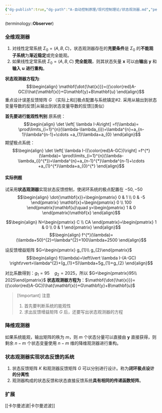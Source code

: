 ```yaml
---
{"dg-publish":true,"dg-path":"A-自动控制原理/现代控制理论/状态观测器.md","permalink":"/A-自动控制原理/现代控制理论/状态观测器/","dgPassFrontmatter":true,"noteIcon":"","created":"2024-09-02T17:54:35.157+08:00","updated":"2025-04-14T11:46:38.848+08:00"}
---
```



(terminology::**Observer**)

### 全维观测器
1. 对线性定常系统 $\Sigma_{0}=(A,B,C)$，状态观测器存在的**充要条件**是 $\Sigma_{0}$ 的**不能观子系统**为**渐近稳定**或完全能观。
2. 如果线性定常系统 $\Sigma_{0}=(A,B,C)$ **完全能观**，则其状态矢量 $\mathbf{x}$ 可以由**输出** $\mathbf{y}$ 和**输入** $\mathbf{u}$ **进行重构**。

**状态观测器方程为**:
$$\begin{align}
\mathbf{\dot{\hat{x}}}=({\color{red}A-GC})\hat{\mathbf{x}}+G\mathbf{y}+B\mathbf{u}
\end{align}$$
重点设计误差反馈矩阵 $G$ （实际上和[[极点配置与系统镇定#2. 采用从输出到状态变量导数的反馈\|从输出到状态变量导数的反馈]]类似）

**首先要进行能观性判别**
原系统：
$$\begin{align}
\det \left[ \lambda I-A\right] =f(\lambda)= \prod\limits_{i=1}^{n}(\lambda-\lambda_{i})=\lambda^{n}+a_{n-1}\lambda^{n-1}+\cdots +a_{1}\lambda+a_{0}
\end{align}$$
期望极点系统：
$$\begin{align}
\det \left[ \lambda I-({\color{red}A-GC})\right] =f^{*}(\lambda)= \prod\limits_{i=1}^{n}(\lambda-\lambda_{i}^{*})=\lambda^{n}+a_{n-1}^{*}\lambda^{n-1}+\cdots +a_{1}^{*}\lambda+a_{0}^{*}
\end{align}$$

#### 实际例题
试采用**状态观测器**实现状态反馈控制，使闭环系统的极点配置在 $-50,-50$
$$\begin{align}
\dot{\mathbf{x}}=\begin{pmatrix}
0 & 1 \\
0 & -5
\end{pmatrix} \mathbf{x}+\begin{pmatrix}
0 \\
100
\end{pmatrix}\mathbf{u}\quad  y=\begin{pmatrix}
1 & 0
\end{pmatrix}\mathbf{x}
\end{align}$$


$$\begin{align}
N=\begin{pmatrix}
C \\
CA
\end{pmatrix}=\begin{pmatrix}
1 & 0 \\
0 & 1
\end{pmatrix}
\end{align}$$
$$\begin{align}
f^{*}(\lambda)=(\lambda+50)^{2}=\lambda^{2}+100\lambda+2500
\end{align}$$

设反馈增益矩阵 $G=\begin{pmatrix} g_{1}\\ g_{2}\end{pmatrix}$
$$\begin{align}
f(\lambda)=\left\lvert  \lambda I-(A-GC) \right\rvert=\lambda^{2}+(g_{1}+5)\lambda+5g_{1}+g_{2}
\end{align}$$

对比系数得到：$g_{1}=95\quad g_{2}=2025$，所以 $G=\begin{pmatrix}95\\ 2025\end{pmatrix}$
**状态观测器方程为**：$\mathbf{\dot{\hat{x}}}=({\color{red}A-GC})\hat{\mathbf{x}}+G\mathbf{y}+B\mathbf{u}$

> [!important] 注意
> 1. 首先要判断系统的能观性
> 2. 求出反馈增益矩阵 $G$ 后，还要写出状态观测器的方程



### 降维观测器
如果系统能观，输出矩阵的秩为 $m$，则 $m$ 个状态分量可以直接由 $\mathbf{y}$ 直接获得，则剩余 $n-m$ 个状态变量使用 $n-m$ 维的降维观测器进行重构。

### 状态观测器实现状态反馈的系统

1. 状态反馈矩阵 $K$ 和观测器反馈矩阵 $G$ 可以分别进行设计。称为**闭环极点设计的分离性**
2. 观测器构成的状态反馈和状态直接反馈系统**具有相同的传递函数矩阵**。



### 扩展
[[卡尔曼滤波\|卡尔曼滤波]]

